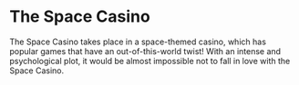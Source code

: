 # The Space Casino
The Space Casino takes place in a space-themed casino, which has popular games that have an out-of-this-world twist! With an intense and psychological plot, it would be almost impossible not to fall in love with the Space Casino.
